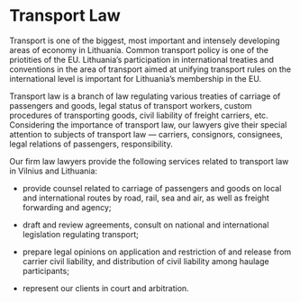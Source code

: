 # Transport Law

Transport is one of the biggest, most important and intensely developing areas of economy in Lithuania. Common transport policy is one of the priotities of the EU. Lithuania’s participation in international treaties and conventions in the area of transport aimed at unifying transport rules on the international level is important for Lithuania’s membership in the EU.

Transport law is a branch of law regulating various treaties of carriage of passengers and goods, legal status of transport workers, custom procedures of transporting goods, civil liability of freight carriers, etc. Considering the importance of transport law, our lawyers give their special attention to subjects of transport law — carriers, consignors, consignees, legal relations of passengers, responsibility.

Our firm law lawyers provide the following services related to transport law in Vilnius and Lithuania:

- provide counsel related to carriage of passengers and goods on local and international routes by road, rail, sea and air, as well as freight forwarding and agency;

- draft and review agreements, consult on national and international legislation regulating transport;

- prepare legal opinions on application and restriction of and release from carrier civil liability, and distribution of civil liability among haulage participants;

- represent our clients in court and arbitration.

